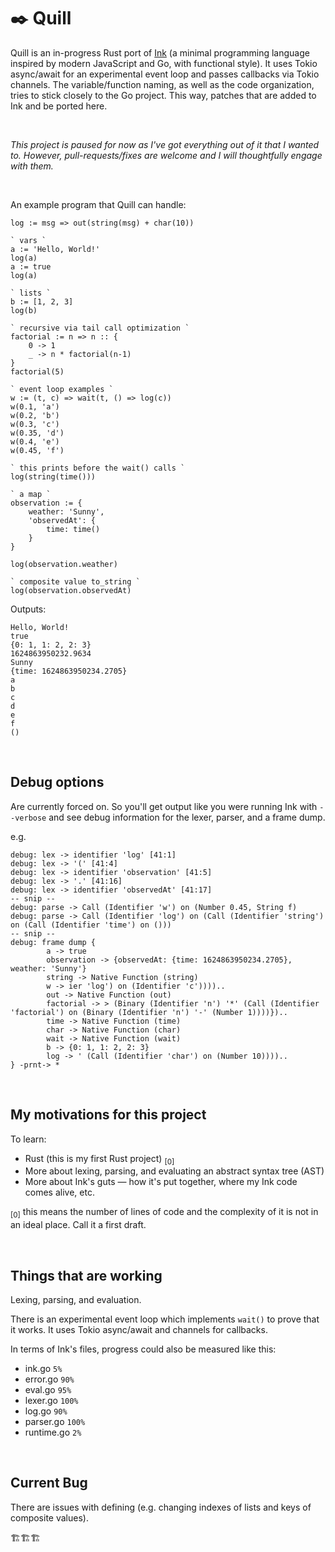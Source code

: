 # ✒️ Quill

Quill is an in-progress Rust port of [Ink](https://github.com/thesephist/ink) (a minimal programming language inspired by modern JavaScript and Go, with functional style). It uses Tokio async/await for an experimental event loop and passes callbacks via Tokio channels. The variable/function naming, as well as the code organization, tries to stick closely to the Go project. This way, patches that are added to Ink and be ported here. 

<br>

_This project is paused for now as I've got everything out of it that I wanted to. However, pull-requests/fixes are welcome and I will thoughtfully engage with them._

<br>

An example program that Quill can handle:

```ink
log := msg => out(string(msg) + char(10))

` vars `
a := 'Hello, World!'
log(a)
a := true
log(a)

` lists `
b := [1, 2, 3]
log(b)

` recursive via tail call optimization `
factorial := n => n :: {
    0 -> 1
    _ -> n * factorial(n-1)
}
factorial(5)

` event loop examples `
w := (t, c) => wait(t, () => log(c))
w(0.1, 'a')
w(0.2, 'b')
w(0.3, 'c')
w(0.35, 'd')
w(0.4, 'e')
w(0.45, 'f')

` this prints before the wait() calls `
log(string(time()))

` a map `
observation := {
    weather: 'Sunny',
    'observedAt': {
        time: time()
    }
}

log(observation.weather)

` composite value to_string `
log(observation.observedAt)
```

Outputs:

```
Hello, World!
true
{0: 1, 1: 2, 2: 3}
1624863950232.9634
Sunny
{time: 1624863950234.2705}
a
b
c
d
e
f
()
```

<br>

## Debug options

Are currently forced on. So you'll get output like you were running Ink with `--verbose` and see debug information for the lexer, parser, and a frame dump.

e.g.

```
debug: lex -> identifier 'log' [41:1]
debug: lex -> '(' [41:4]
debug: lex -> identifier 'observation' [41:5]
debug: lex -> '.' [41:16]
debug: lex -> identifier 'observedAt' [41:17]
-- snip --
debug: parse -> Call (Identifier 'w') on (Number 0.45, String f)
debug: parse -> Call (Identifier 'log') on (Call (Identifier 'string') on (Call (Identifier 'time') on ()))
-- snip --
debug: frame dump {
        a -> true
        observation -> {observedAt: {time: 1624863950234.2705}, weather: 'Sunny'}
        string -> Native Function (string)
        w -> ier 'log') on (Identifier 'c'))))..
        out -> Native Function (out)
        factorial -> > (Binary (Identifier 'n') '*' (Call (Identifier 'factorial') on (Binary (Identifier 'n') '-' (Number 1))))})..
        time -> Native Function (time)
        char -> Native Function (char)
        wait -> Native Function (wait)
        b -> {0: 1, 1: 2, 2: 3}
        log -> ' (Call (Identifier 'char') on (Number 10))))..
} -prnt-> *
```

<br>

## My motivations for this project

To learn:

- Rust (this is my first Rust project) <sub>[0]</sub>
- More about lexing, parsing, and evaluating an abstract syntax tree (AST)
- More about Ink's guts — how it's put together, where my Ink code comes alive, etc.

<sub>[0]</sub> this means the number of lines of code and the complexity of it is not in an ideal place. Call it a first draft.

<br>

## Things that are working

Lexing, parsing, and evaluation.

There is an experimental event loop which implements `wait()` to prove that it works. It uses Tokio async/await and channels for callbacks.

In terms of Ink's files, progress could also be measured like this:

- ink.go `5%`
- error.go `90%`
- eval.go `95%`
- lexer.go `100%`
- log.go `90%`
- parser.go `100%`
- runtime.go `2%`

<br>

## Current Bug 

There are issues with defining (e.g. changing indexes of lists and keys of composite values).

:building_construction::building_construction::building_construction:
